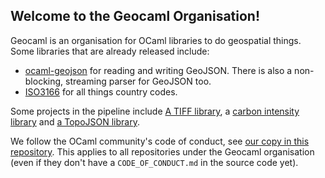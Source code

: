 ## Welcome to the Geocaml Organisation!

Geocaml is an organisation for OCaml libraries to do geospatial things. Some libraries that are already released include:

 - [ocaml-geojson](https://github.com/geocaml/ocaml-geojson) for reading and writing GeoJSON. There is also a non-blocking, streaming parser for GeoJSON too.
 - [ISO3166](https://github.com/geocaml/ISO3166) for all things country codes.

Some projects in the pipeline include [A TIFF library](https://github.com/geocaml/ocaml-tiff), a [carbon intensity library](https://github.com/geocaml/carbon-intensity) and [a TopoJSON library](https://github.com/geocaml/ocaml-topojson).

We follow the OCaml community's code of conduct, see [our copy in this repository](./profile/CODE_OF_CONDUCT.md). This applies to all repositories under the Geocaml organisation (even if they don't have a `CODE_OF_CONDUCT.md` in the source code yet).
